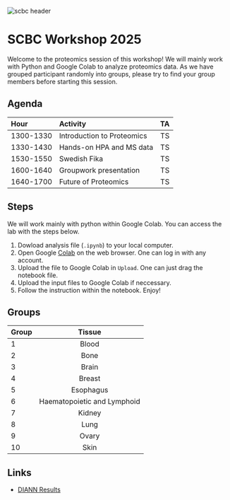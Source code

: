  ![scbc header](https://github.com/user-attachments/assets/146620d4-21f2-4b59-92f5-41490b98d566)

# SCBC Workshop 2025
Welcome to the proteomics session of this workshop! We will mainly work with Python and Google Colab to analyze proteomics data. As we have grouped participant randomly into groups, please try to find your group members before starting this session. 

## Agenda 

|  Hour | Activity | TA |
|:-----|:-----| :--------:| 
|1300-1330|Introduction to Proteomics| TS |
|1330-1430|Hands-on HPA and MS data| TS |
|1530-1550|Swedish Fika| TS |
|1600-1640|Groupwork presentation| TS |
|1640-1700|Future of Proteomics| TS |

## Steps 
We will work mainly with python within Google Colab. You can access the lab with the steps below.
1. Dowload analysis file (`.ipynb`) to your local computer.
2. Open Google [Colab](https://colab.research.google.com/) on the web browser. One can log in with any account.
3. Upload the file to Google Colab in `Upload`. One can just drag the notebook file. 
4. Upload the input files to Google Colab if neccessary.
5. Follow the instruction within the notebook. Enjoy!

## Groups 

| Group | Tissue | 
|:-----|:--------:|
| 1 | Blood | 
| 2 | Bone | 
| 3 | Brain |
| 4 | Breast |
| 5 | Esophagus |
| 6 | Haematopoietic and Lymphoid |
| 7 | Kidney |
| 8 | Lung |
| 9 | Ovary |
| 10 | Skin |




## Links 

- [DIANN Results](https://drive.google.com/drive/folders/10TvXAPK4PqsF6VVw49S7rVUoJQf16g4D?usp=sharing)

